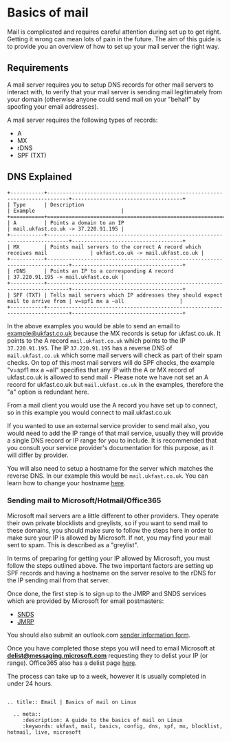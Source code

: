 # Basics of mail

Mail is complicated and requires careful attention during set up to get right. Getting it wrong can mean lots of pain in the future. The aim of this guide is to provide you an overview of how to set up your mail server the right way.

## Requirements

A mail server requires you to setup DNS records for other mail servers to interact with, to verify that your mail server is sending mail legitimately from your domain (otherwise anyone could send mail on your "behalf" by spoofing your email addresses).

A mail server requires the following types of records:

- A
- MX
- rDNS
- SPF (TXT)

## DNS Explained

```eval_rst
+-----------+-----------------------------------------------------------------------------+------------------------------------+
| Type      | Description                                                                 | Example                            |
+===========+=============================================================================+====================================+
| A         | Points a domain to an IP                                                    | mail.ukfast.co.uk -> 37.220.91.195 |
+-----------+-----------------------------------------------------------------------------+------------------------------------+
| MX        | Points mail servers to the correct A record which receives mail              | ukfast.co.uk -> mail.ukfast.co.uk |
+-----------+-----------------------------------------------------------------------------+------------------------------------+
| rDNS      | Points an IP to a corresponding A record                                    | 37.220.91.195 -> mail.ukfast.co.uk |
+-----------+-----------------------------------------------------------------------------+------------------------------------+
| SPF (TXT) | Tells mail servers which IP addresses they should expect mail to arrive from | v=spf1 mx a ~all                  |
+-----------+-----------------------------------------------------------------------------+------------------------------------+

```

In the above examples you would be able to send an email to example@ukfast.co.uk because the MX records is setup for ukfast.co.uk. It points to the A record `mail.ukfast.co.uk` which points to the IP `37.220.91.195`. The IP `37.220.91.195` has a reverse DNS of `mail.ukfast.co.uk` which some mail servers will check as part of their spam checks. On top of this most mail servers will do SPF checks, the example "v=spf1 mx a ~all" specifies that any IP with the A or MX record of ukfast.co.uk is allowed to send mail - Please note we have not set an A record for ukfast.co.uk but `mail.ukfast.co.uk` in the examples, therefore the "a" option is redundant here.

From a mail client you would use the A record you have set up to connect, so in this example you would connect to mail.ukfast.co.uk

If you wanted to use an external service provider to send mail also, you would need to add the IP range of that mail service, usually they will provide a single DNS record or IP range for you to include. It is recommended that you consult your service provider's documentation for this purpose, as it will differ by provider.

You will also need to setup a hostname for the server which matches the reverse DNS. In our example this would be `mail.ukfast.co.uk`. You can learn how to change your hostname [here](../misc/hostname.html).

### Sending mail to Microsoft/Hotmail/Office365

Microsoft mail servers are a little different to other providers. They operate their own private blocklists and greylists, so if you want to send mail to these domains, you should make sure to follow the steps here in order to make sure your IP is allowed by Microsoft. If not, you may find your mail sent to spam. This is described as a "greylist".

In terms of preparing for getting your IP allowed by Microsoft, you must follow the steps outlined above. The two important factors are setting up SPF records and having a hostname on the server resolve to the rDNS for the IP sending mail from that server.

Once done, the first step is to sign up to the JMRP and SNDS services which are provided by Microsoft for email postmasters:

- [SNDS](https://postmaster.live.com/snds/index.aspx)
- [JMRP](https://postmaster.live.com/snds/JMRP.aspx)

You should also submit an outlook.com [sender information form](https://support.live.com/eform.aspx?productKey=edfsmsbl3&ct=eformts&wa=wsignin1.0&scrx=1).

Once you have completed those steps you will need to email Microsoft at **delist@messaging.microsoft.com** requesting they to delist your IP (or range). Office365 also has a delist page [here](https://sender.office.com/).

The process can take up to a week, however it is usually completed in under 24 hours.


```eval_rst

.. title:: Email | Basics of mail on Linux

  .. meta::
     :description: A guide to the basics of mail on Linux
     :keywords: ukfast, mail, basics, config, dns, spf, mx, blocklist, hotmail, live, microsoft
